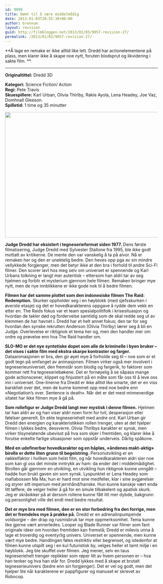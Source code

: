 ```yaml
---
id: 9099
title: Dømt til å være middelmådig
date: 2013-01-03T20:55:30+00:00
author: brennum
layout: revision
guid: http://filmbloggen.net/2013/01/03/9057-revision-27/
permalink: /2013/01/03/9057-revision-27/
---
```

**Å lage en remake er ikke alltid like lett. Dredd har actionelementene på plass, men klarer ikke å skape noe nytt, foruten blodsprut og likvidering i sakte film. **  
****

**<!--more-->Originaltittel:** Dredd 3D

  
**Kategori:** Science Fiction/ Action  
**Regi:** Pete Travis  
**Skuespillere:** Karl Urban, Olivia Thirlby, Rakie Ayola, Lena Headey, Joe Vaz, Domhnall Gleeson.  
**Spilletid:** 1 time og 35 minutter

<a href="http://filmbloggen.net/?attachment_id=9060" rel="attachment wp-att-9060"><img class="alignnone size-large wp-image-9060" src="http://filmbloggen.net/wp-content/uploads//2013/01/DreddReview-620x412.jpg" alt="" width="620" height="412" /></a>

**Judge Dredd har eksistert i tegneserieformat siden 1977.** Dens første filmatisering, Judge Dredd med Sylvester Stallone fra 1995, ble ikke godt mottatt av kritikerne. De mente den var vanskelig å ta på alvor. Nå er remaken her og den er unektelig bedre. Den heves opp pga av sin mindre vellykkede forgjenger, men det betyr ikke at den bra i forhold til andre Sci-Fi filmer. Den scorer lavt hos meg selv om universet er spennende og Karl Urbans tolkning er langt mer autentisk &#8211; ettersom han aldri tar av seg hjelmen og forblir et mysterium gjennom hele filmen. Remaken bringer mye nytt, men de nye innblikkene er ikke gode nok til å bedre filmen.

**Filmen har det samme plottet som den indonesiske filmen The Raid: Redemption.** Skurker oppholder seg i en høyblokk (med sjefsskurken i øverste etasje) og det er hovedkarakterens oppgave å rydde dem vekk en etter en. The Raids fokus var et team spesialpolitifolk i krisesituasjon og hvordan de takler død og fordervelse samtidig som de skal redde seg ut av klemmen de har havnet i. Dredd har et helt annet fokus; den tar for seg hvordan den synske rekrutten Anderson (Olivia Thirlby) lærer seg å bli en Judge. Overlevelse er riktignok et tema her og, men den handler mer om ordre og prøvelse enn hva The Raid handler om.

**SLO-MO er det nye syntetiske dopet som alle de kriminelle i byen bruker &#8211; det vises i sakte film med ekstra skarpe kontraster og farger.** Dataanimasjonen er bra, den gir øyet mye å forholde seg til &#8211; noe som er et godt tegn på omfanget av animasjonen. Filmen virker også mer involvert i tegneserieuniverset, den fremstår som blodig og fargerik, to faktorer som kommer rett fra tegneseriebøkene. Det er fornøyelig å se såpass mange gode actionscener, klippet og finjustert på en måte som får oss til å leve oss inn i universet. One-linerne fra Dredd er ikke alltid like smarte, det er en viss barskhet over det, men de kunne kommet opp med noe bedre enn &laquo;Negotiation&#8217;s over. Sentence is death&raquo;. Når det er det mest minneverdige sitatet har ikke filmen mye å gå på.

**Som rollefigur er Judge Dredd langt mer mystisk i denne filmen.** Hjelmen tar han aldri av og han viser aldri noen form for tvil, desperasjon eller følelser generelt. En ekte tegneseriehelt med andre ord. Karl Urban gir Dredd den energien og karakteristikken rollen trenger, uten at det hjelper filmen i lykkes bedre, dessverre. Olivia Thirlbys karakter er synsk, men virker tilsynelatende ubevisst på hva som skjer i fremtiden, og klarer ikke å forutse enkelte farlige situasjoner som oppstår underveis. Dårlig spåkone.

**Med en udefinerbar hovedkarakter og en håpløs, &laquo;åndenes makt-aktig&raquo; birolle er dette liten grunn til begeistring.** Personutvikling er en nøkkelfaktor i hvilken som helst film, og når hovedkarakteren aldri sier noe som kan gi oss det minste inntrykk av ham: da ender det i middelmådighet. Birollen går gjennom en utvikling, en utvikling hun riktignok kunne unngått &#8211; hadde hun brukt gaven sin som synsk. Lyspunktet er Lena Headey som mafiabossen Ma Ma; hun er hard mot sine medfeller, klar i sine avgjørelser og styrer sitt imperium med jernhånd/hanske. Hun kunne kanskje vært enda litt tøffere; de velger heller å gå for en smule tilbakelent og apatisk skurk. Jeg er skråsikker på at dersom rollene kunne fått litt mer dybde, bakgrunn og personlighet ville det endt med bedre resultat.

**Det er mye bra med filmen, den er en stor forbedring fra den forrige, men det er fremdeles mye å prakke på.** Dredd er en adrenalinpumpende voldsorgie &#8211; der drap og rusmisbruk tar mye oppmerksomhet. Tema kunne like gjerne vært annerledes. Looper og Blade Runner var filmer som fant originale ideer om hvordan fremtiden kan fremstå; Dredd er milevis unna å lage et troverdig og eventyrlig univers. Universet er spennende, men kunne vært mye bedre. Handlingen føles restriktiv eller begrenset, og istedenfor at filmen kunne utspilt seg i en kul futuristisk by, velges heller et tamt miljø i en høyblokk. Jeg ble skuffet over filmen. Jeg mener, selv en taus tegneseriehelt trenger replikker som røper litt av hvem personen er &#8211; hva han tenker og hva han står for. Dredd lykkes med å skape et brutalt tegneserieunivers (bedre enn sin forgjenger). Det er vel og godt, men det hjelper lite når karakterene er pappfigurer og manuset er skrevet av Robocop.

<div class="video-shortcode">
</div>